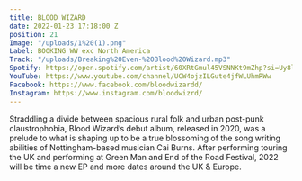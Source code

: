 ```yaml
---
title: BLOOD WIZARD
date: 2022-01-23 17:18:00 Z
position: 21
Image: "/uploads/1%20(1).png"
Label: BOOKING WW exc North America
Track: "/uploads/Breaking%20Even-%20Blood%20Wizard.mp3"
Spotify: https://open.spotify.com/artist/60XRtGmul45VSNNKt9mZhp?si=Uy8lpKvJRe6oePbvGsfC2A
YouTube: https://www.youtube.com/channel/UCW4ojzILGute4jfWLUhmRWw
Facebook: https://www.facebook.com/bloodwizardd/
Instagram: https://www.instagram.com/bloodwizrd/
---
```


Straddling a divide between spacious rural folk and urban post-punk claustrophobia, Blood Wizard’s debut album, released in 2020, was a prelude to what is shaping up to be a true blossoming of the song writing abilities of Nottingham-based musician Cai Burns. After performing touring the UK and performing at Green Man and End of the Road Festival, 2022 will be time a new EP and more dates around the UK & Europe.